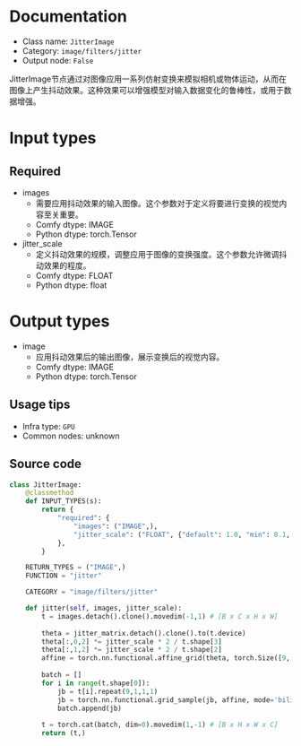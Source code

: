 
# Documentation
- Class name: `JitterImage`
- Category: `image/filters/jitter`
- Output node: `False`

JitterImage节点通过对图像应用一系列仿射变换来模拟相机或物体运动，从而在图像上产生抖动效果。这种效果可以增强模型对输入数据变化的鲁棒性，或用于数据增强。

# Input types
## Required
- images
    - 需要应用抖动效果的输入图像。这个参数对于定义将要进行变换的视觉内容至关重要。
    - Comfy dtype: IMAGE
    - Python dtype: torch.Tensor
- jitter_scale
    - 定义抖动效果的规模，调整应用于图像的变换强度。这个参数允许微调抖动效果的程度。
    - Comfy dtype: FLOAT
    - Python dtype: float

# Output types
- image
    - 应用抖动效果后的输出图像，展示变换后的视觉内容。
    - Comfy dtype: IMAGE
    - Python dtype: torch.Tensor


## Usage tips
- Infra type: `GPU`
- Common nodes: unknown


## Source code
```python
class JitterImage:
    @classmethod
    def INPUT_TYPES(s):
        return {
            "required": {
                "images": ("IMAGE",),
                "jitter_scale": ("FLOAT", {"default": 1.0, "min": 0.1, "step": 0.1}),
            },
        }

    RETURN_TYPES = ("IMAGE",)
    FUNCTION = "jitter"

    CATEGORY = "image/filters/jitter"

    def jitter(self, images, jitter_scale):
        t = images.detach().clone().movedim(-1,1) # [B x C x H x W]
        
        theta = jitter_matrix.detach().clone().to(t.device)
        theta[:,0,2] *= jitter_scale * 2 / t.shape[3]
        theta[:,1,2] *= jitter_scale * 2 / t.shape[2]
        affine = torch.nn.functional.affine_grid(theta, torch.Size([9, t.shape[1], t.shape[2], t.shape[3]]))
        
        batch = []
        for i in range(t.shape[0]):
            jb = t[i].repeat(9,1,1,1)
            jb = torch.nn.functional.grid_sample(jb, affine, mode='bilinear', padding_mode='border', align_corners=None)
            batch.append(jb)
        
        t = torch.cat(batch, dim=0).movedim(1,-1) # [B x H x W x C]
        return (t,)

```
